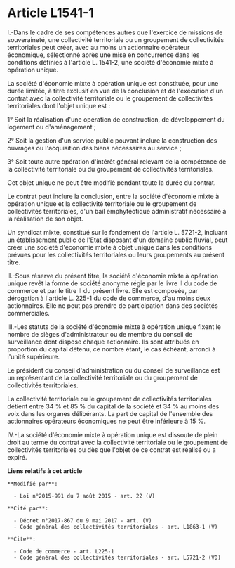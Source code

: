 # Article L1541-1

I.-Dans le cadre de ses compétences autres que l'exercice de missions de souveraineté, une collectivité territoriale ou un
groupement de collectivités territoriales peut créer, avec au moins un actionnaire opérateur économique, sélectionné après
une mise en concurrence dans les conditions définies à l'article L. 1541-2, une société d'économie mixte à opération unique. 

La société d'économie mixte à opération unique est constituée, pour une durée limitée, à titre exclusif en vue de la
conclusion et de l'exécution d'un contrat avec la collectivité territoriale ou le groupement de collectivités territoriales
dont l'objet unique est : 

1° Soit la réalisation d'une opération de construction, de développement du logement ou d'aménagement ; 

2° Soit la gestion d'un service public pouvant inclure la construction des ouvrages ou l'acquisition des biens nécessaires au
service ; 

3° Soit toute autre opération d'intérêt général relevant de la compétence de la collectivité territoriale ou du groupement de
collectivités territoriales. 

Cet objet unique ne peut être modifié pendant toute la durée du contrat. 

Le contrat peut inclure la conclusion, entre la société d'économie mixte à opération unique et la collectivité territoriale
ou le groupement de collectivités territoriales, d'un bail emphytéotique administratif nécessaire à la réalisation de son
objet. 

Un syndicat mixte, constitué sur le fondement de l'article L. 5721-2, incluant un établissement public de l'Etat disposant
d'un domaine public fluvial, peut créer une société d'économie mixte à objet unique dans les conditions prévues pour les
collectivités territoriales ou leurs groupements au présent titre. 

II.-Sous réserve du présent titre, la société d'économie mixte à opération unique revêt la forme de société anonyme régie par
le livre II du code de commerce et par le titre II du présent livre. Elle est composée, par dérogation à l'article L. 225-1
du code de commerce, d'au moins deux actionnaires. Elle ne peut pas prendre de participation dans des sociétés commerciales. 

III.-Les statuts de la société d'économie mixte à opération unique fixent le nombre de sièges d'administrateur ou de membre
du conseil de surveillance dont dispose chaque actionnaire. Ils sont attribués en proportion du capital détenu, ce nombre
étant, le cas échéant, arrondi à l'unité supérieure. 

Le président du conseil d'administration ou du conseil de surveillance est un représentant de la collectivité territoriale ou
du groupement de collectivités territoriales. 

La collectivité territoriale ou le groupement de collectivités territoriales détient entre 34 % et 85 % du capital de la
société et 34 % au moins des voix dans les organes délibérants. La part de capital de l'ensemble des actionnaires opérateurs
économiques ne peut être inférieure à 15 %. 

IV.-La société d'économie mixte à opération unique est dissoute de plein droit au terme du contrat avec la collectivité
territoriale ou le groupement de collectivités territoriales ou dès que l'objet de ce contrat est réalisé ou a expiré.

**Liens relatifs à cet article**

	**Modifié par**:

	  - Loi n°2015-991 du 7 août 2015 - art. 22 (V)

	**Cité par**:

	  - Décret n°2017-867 du 9 mai 2017 - art. (V)
	  - Code général des collectivités territoriales - art. L1863-1 (V)

	**Cite**:

	  - Code de commerce - art. L225-1
	  - Code général des collectivités territoriales - art. L5721-2 (VD)
